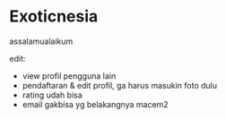 Exoticnesia
===========

assalamualaikum

edit:
- view profil pengguna lain
- pendaftaran & edit profil, ga harus masukin foto dulu
- rating udah bisa
- email gakbisa yg belakangnya macem2